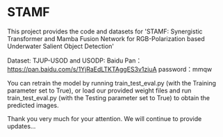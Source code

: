 # STAMF
This project provides the code and datasets for 'STAMF: Synergistic Transformer and Mamba Fusion Network for RGB-Polarization based Underwater Salient Object Detection'


Dataset: 
TJUP-USOD and USODP: Baidu Pan：https://pan.baidu.com/s/1YjRaEdLTKTAggES3v1ziuA password：mmqw

You can retrain the model by running train_test_eval.py (with the Training parameter set to True), or load our provided weight files and run train_test_eval.py (with the Testing parameter set to True) to obtain the predicted images.

Thank you very much for your attention. We will continue to provide updates...

